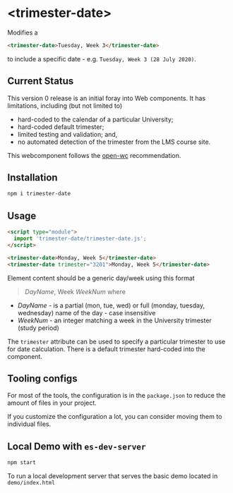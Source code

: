# \<trimester-date>

Modifies a 
```html
<trimester-date>Tuesday, Week 3</trimester-date>
```

to include a specific date - e.g. ```Tuesday, Week 3 (28 July 2020)```.

## Current Status

This version 0 release is an initial foray into Web components. It has limitations, including (but not limited to)

- hard-coded to the calendar of a particular University;
- hard-coded default trimester;
- limited testing and validation; and,
- no automated detection of the trimester from the LMS course site.

This webcomponent follows the [open-wc](https://github.com/open-wc/open-wc) recommendation.

## Installation
```bash
npm i trimester-date
```

## Usage
```html
<script type="module">
  import 'trimester-date/trimester-date.js';
</script>

<trimester-date>Monday, Week 5</trimester-date>
<trimester-date trimester="3201">Monday, Week 5</trimester-date>

```

Element content should be a generic day/week using this format
> *DayName*, Week *WeekNum*
where 

- *DayName* - is a partial (mon, tue, wed) or full (monday, tuesday, wednesday) name of the day - case insensitive
- *WeekNum* - an integer matching a week in the University trimester (study period)

The ```trimester``` attribute can be used to specify a particular trimester to use for date calculation. There is a default trimester hard-coded into the component.

## Tooling configs

For most of the tools, the configuration is in the `package.json` to reduce the amount of files in your project.

If you customize the configuration a lot, you can consider moving them to individual files.

## Local Demo with `es-dev-server`
```bash
npm start
```
To run a local development server that serves the basic demo located in `demo/index.html`
